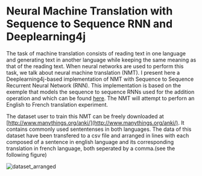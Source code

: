 # Neural Machine Translation with Sequence to Sequence RNN and Deeplearning4j

The task of machine translation consists of reading text in one language and generating text in another language while keeping the same meaning as that of the reading text. 
When neural networks are used to perform this task, we talk about neural machine translation (NMT). I present here a Deeplearning4j-based implementation of NMT with Sequence to Sequence Recurrent Neural Network (RNN). 
This implementation is based on the exemple that models the sequence to sequence RNNs used for the addition operation and which can be found [here](https://github.com/eclipse/deeplearning4j-examples/tree/master/dl4j-examples/src/main/java/org/deeplearning4j/examples/recurrent/seq2seq).
The NMT will attempt to perforn an English to French translation experiment.

The dataset user to train this NMT can be freely downloaded at [http://www.manythings.org/anki/](http://www.manythings.org/anki/). 
It contains commonly used sententenses in both languages. The data of this dataset have been transfered to a csv file and arranged in 
lines with each composed of a sentence in english language and its corresponding translation in french language, both seperated by a comma.(see the following figure)

![dataset_arranged](https://user-images.githubusercontent.com/1300982/76970927-d7e7ed80-692c-11ea-8345-ba5630490e83.png)
